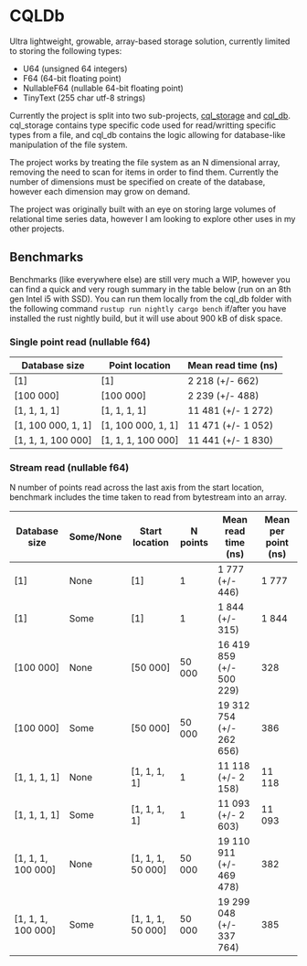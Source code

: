 # CQLDb
Ultra lightweight, growable, array-based storage solution, currently limited to storing the following types:
- U64 (unsigned 64 integers)
- F64 (64-bit floating point)
- NullableF64 (nullable 64-bit floating point)
- TinyText (255 char utf-8 strings)

Currently the project is split into two sub-projects, [cql_storage](cql_storage) and [cql_db](cql_db).  cql_storage contains type specific code used for read/writting specific types from a file, and cql_db contains the logic allowing for database-like manipulation of the file system.

The project works by treating the file system as an N dimensional array, removing the need to scan for items in order to find them. Currently the number of dimensions must be specified on create of the database, however each dimension may grow on demand.

The project was originally built with an eye on storing large volumes of relational time series data, however I am looking to explore other uses in my other projects.


## Benchmarks

Benchmarks (like everywhere else) are still very much a WIP, however you can find a quick and very rough summary in the table below (run on an 8th gen Intel i5 with SSD). You can run them locally from the cql_db folder with the following command `rustup run nightly cargo bench` if/after you have installed the rust nightly build, but it will use about 900 kB of disk space.

### Single point read (nullable f64)

Database size | Point location | Mean read time (ns)
--- | --- | ---
[1] | [1] | 2 218 (+/- 662)
[100 000] | [100 000] | 2 239 (+/- 488)
[1, 1, 1, 1] | [1, 1, 1, 1] | 11 481 (+/- 1 272)
[1, 100 000, 1, 1] | [1, 100 000, 1, 1] | 11 471 (+/- 1 052)
[1, 1, 1, 100 000] | [1, 1, 1, 100 000] | 11 441 (+/- 1 830)

### Stream read (nullable f64)
N number of points read across the last axis from the start location, benchmark includes the time taken to read from bytestream into an array.

Database size | Some/None | Start location | N points | Mean read time (ns) | Mean per point (ns)
--- | --- | --- | --- | --- | ---
[1] | None | [1] | 1 | 1 777 (+/- 446) | 1 777
[1] | Some | [1] | 1 | 1 844 (+/- 315) | 1 844
[100 000] | None | [50 000] | 50 000 | 16 419 859 (+/- 500 229) | 328
[100 000] | Some | [50 000] | 50 000 | 19 312 754 (+/- 262 656) | 386
[1, 1, 1, 1] | None | [1, 1, 1, 1] | 1 | 11 118 (+/- 2 158) | 11 118
[1, 1, 1, 1] | Some | [1, 1, 1, 1] | 1 | 11 093 (+/- 2 603) | 11 093
[1, 1, 1, 100 000] | None | [1, 1, 1, 50 000] | 50 000 | 19 110 911 (+/- 469 478) | 382
[1, 1, 1, 100 000] | Some | [1, 1, 1, 50 000] | 50 000 | 19 299 048 (+/- 337 764) | 385
